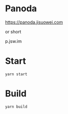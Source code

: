# Panoda

https://panoda.jisuowei.com 

or short

p.jsw.im

# Start

```
yarn start
```

# Build

```
yarn build
```
